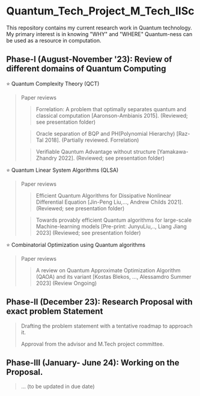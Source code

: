 # Quantum_Tech_Project_M_Tech_IISc
This repository contains my current research work in Quantum technology. My primary interest is in knowing "WHY" and "WHERE" Quantum-ness can be used as a resource in computation. 
<!---
The core research theme that I aim to touch on are:

1. Quantum for Quantum: Simulating Quantum systems via quantum algorithms has been long considered since 80' (due to Y. Manin and R. Feynmann).
  
2. Quantum for Classical: "How efficient can it be to simulate classical systems via quantum algorithms?" There are numerous classical systems of academic and industrial importance. It is still to be explored to know how helpful the quantum algorithmic paradigms could be.

--->
## Phase-I (August-November '23): Review  of different domains of Quantum Computing
⭐ Quantum Complexity Theory (QCT)
> Paper reviews
>> Forrelation: A problem that optimally separates quantum and classical computation [Aaronson-Ambianis 2015]. (Reviewed; see presentation folder)
>
>> Oracle separation of BQP and PH(Polynomial Hierarchy) [Raz-Tal 2018]. (Partially reviewed. Forrelation)
> 
>> Verifiable Qauntum Advantage without structure [Yamakawa-Zhandry 2022]. (Reviewed; see presentation folder)
> 
⭐ Quantum Linear System Algorithms (QLSA)
> Paper reviews
>> Efficient Quantum Algorithms for Dissipative Nonlinear Differential Equation [Jin-Peng Liu,..., Andrew Childs 2021]. (Reviewed; see presentation folder) 
>
>> Towards provably efficient Quantum algorithms for large-scale Machine-learning models [Pre-print: JunyuLiu,.., Liang Jiang 2023] (Reviewed; see presentation folder)

⭐ Combinatorial Optimization using Quantum algorithms
> Paper reviews
>> A review on Quantum Approximate Optimization Algorithm (QAOA) and its variant [Kostas Blekos, ..., Alessamdro Summer 2023] (Review Ongoing)

## Phase-II (December 23): Research Proposal with exact problem Statement 
> Drafting the problem statement with a tentative roadmap to approach it.
>
> Approval from the advisor and M.Tech project committee.

## Phase-III (January- June 24): Working on the Proposal.
> ... (to be updated in due date)
